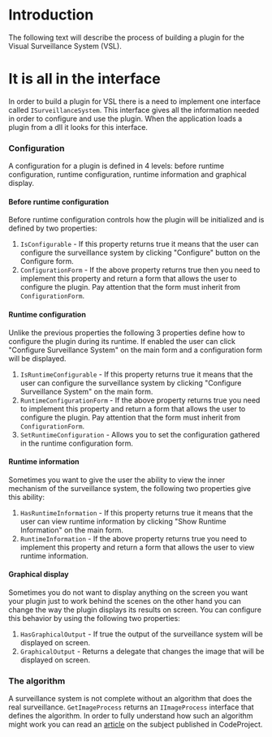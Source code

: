 # Introduction #

The following text will describe the process of building a plugin for
the Visual Surveillance System (VSL).
# It is all in the interface #

In order to build a plugin for VSL there is a need to implement one
interface called `ISurveillanceSystem`.
This interface gives all the information needed in order to
configure and use the plugin. When the application loads a plugin from
a dll it looks for this interface.
### Configuration ###

A configuration for a plugin is defined in 4 levels: before runtime
configuration, runtime configuration, runtime information and graphical
display.
#### Before runtime configuration ####

Before runtime configuration controls how the plugin will be
initialized and is defined by two properties:

  1. `IsConfigurable` - If this property returns true it means that the user can configure the surveillance system by clicking "Configure" button on the Configure form.
  1. `ConfigurationForm` - If the above property returns true then you need to implement this property and return a form that allows the user to configure the plugin. Pay attention that the form must inherit from `ConfigurationForm`.

#### Runtime configuration ####

Unlike the previous properties the following 3 properties define how to
configure the plugin during its runtime. If enabled the user can click
"Configure Surveillance System" on the main form and a
configuration form will be displayed.

  1. `IsRuntimeConfigurable` - If this property returns true it means that the user can configure the surveillance system by clicking "Configure Surveillance System" on the main form.
  1. `RuntimeConfigurationForm` - If the above property returns true you need to implement this property and return a form that allows the user to configure the plugin. Pay attention that the form must inherit from `ConfigurationForm`.
  1. `SetRuntimeConfiguration` - Allows you to set the configuration gathered in the runtime configuration form.

#### Runtime information ####

Sometimes you want to give the user the ability to view the inner
mechanism of the surveillance system, the following two properties give
this ability:

  1. `HasRuntimeInformation` - If this property returns true it means that the user can view runtime information by clicking "Show Runtime Information" on the main form.
  1. `RuntimeInformation` - If the above property returns true you need to implement this property and return a form that allows the user to view runtime information.

#### Graphical display ####

Sometimes you do not want to display anything on the screen you want
your plugin just to work behind the scenes on the other hand you can
change the way the plugin displays its results on screen. You
can configure this behavior by using the following two
properties:
  1. `HasGraphicalOutput` - If true the output of the surveillance system will be displayed on screen.
  1. `GraphicalOutput` - Returns a delegate that changes the image that will be displayed on screen.

### The algorithm ###

A surveillance system is not complete without an algorithm that does
the real surveillance. `GetImageProcess`
returns an `IImageProcess`
interface that defines the algorithm. In order to fully understand how
such an algorithm might work you can read an [article](http://www.codeproject.com/KB/audio-video/VisualSLPart1.aspx)
on the subject published in CodeProject.
